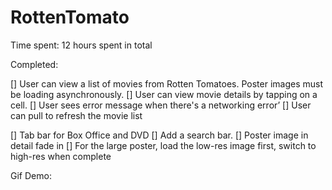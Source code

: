 # RottenTomato
Time spent: 12 hours spent in total

Completed:

[] User can view a list of movies from Rotten Tomatoes. Poster images must be loading asynchronously.
[] User can view movie details by tapping on a cell.
[] User sees error message when there's a networking error’
[] User can pull to refresh the movie list

[] Tab bar for Box Office and DVD
[] Add a search bar.
[] Poster image in detail fade in
[] For the large poster, load the low-res image first, switch to high-res when complete 

Gif Demo:
